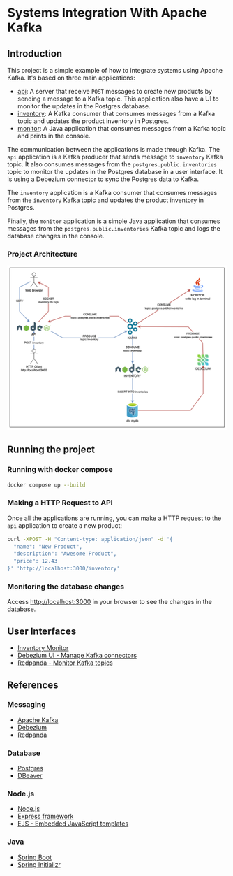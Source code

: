 # Systems Integration With Apache Kafka

## Introduction

This project is a simple example of how to integrate systems using Apache Kafka. It's based on three main applications:

- [api](./apps/api/): A server that receive `POST` messages to create new products by sending a message to a Kafka topic. This application also have a UI to monitor the updates in the Postgres database.
- [inventory](./apps/inventory/): A Kafka consumer that consumes messages from a Kafka topic and updates the product inventory in Postgres.
- [monitor](./apps/monitor/): A Java application that consumes messages from a Kafka topic and prints in the console.

The communication between the applications is made through Kafka. The `api` application is a Kafka producer that sends message to `inventory` Kafka topic. It also consumes messages from the `postgres.public.inventories` topic to monitor the updates in the Postgres database in a user interface. It is using a Debezium connector to sync the Postgres data to Kafka.

The `inventory` application is a Kafka consumer that consumes messages from the `inventory` Kafka topic and updates the product inventory in Postgres.

Finally, the `monitor` application is a simple Java application that consumes messages from the `postgres.public.inventories` Kafka topic and logs the database changes in the console.

### Project Architecture

<p align="center">
  <img src="./assets/img/systemArchitecture.png" />
</p>

## Running the project

### Running with docker compose

```bash
docker compose up --build
```

### Making a HTTP Request to API

Once all the applications are running, you can make a HTTP request to the `api` application to create a new product:

```bash
curl -XPOST -H "Content-type: application/json" -d '{
  "name": "New Product",
  "description": "Awesome Product",
  "price": 12.43
}' 'http://localhost:3000/inventory'
```

### Monitoring the database changes

Access [http://localhost:3000](http://localhost:3000) in your browser to see the changes in the database.

## User Interfaces
- [Inventory Monitor](http://localhost:3000)
- [Debezium UI - Manage Kafka connectors](http://localhost:8084)
- [Redpanda - Monitor Kafka topics](http://localhost:8081)

## References

### Messaging
- [Apache Kafka](https://kafka.apache.org/)
- [Debezium](https://debezium.io/documentation/reference/stable/connectors/postgresql.html)
- [Redpanda](https://redpanda.com/)

### Database
- [Postgres](https://www.postgresql.org/)
- [DBeaver](https://dbeaver.io/)

### Node.js
- [Node.js](https://nodejs.org/)
- [Express framework](https://expressjs.com)
- [EJS - Embedded JavaScript templates](https://ejs.co/)

### Java
- [Spring Boot](https://spring.io/projects/spring-boot)
- [Spring Initializr](https://start.spring.io/)
